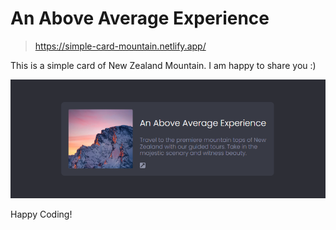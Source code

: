 # An Above Average Experience
> https://simple-card-mountain.netlify.app/
 
 This is a simple card of New Zealand Mountain. I am happy to share you :)

![Alt text](<Screenshot 2023-08-17 103909.png>)

Happy Coding!
